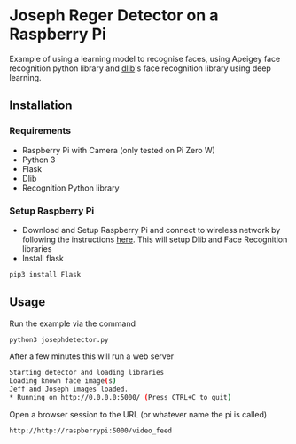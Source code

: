 # Joseph Reger Detector on a Raspberry Pi

Example of using a learning model to recognise faces, using Apeigey face 
recognition python library and [dlib](http://dlib.net/)'s face 
recognition library using deep learning.

## Installation

### Requirements

 * Raspberry Pi with Camera (only tested on Pi Zero W)
 * Python 3
 * Flask 
 * Dlib
 * Recognition Python library 
 
### Setup Raspberry Pi

 * Download and Setup Raspberry Pi and connect to wireless network by following the instructions [here](https://gist.github.com/ageitgey/1ac8dbe8572f3f533df6269dab35df65).  This will setup Dlib and Face Recognition libraries
 * Install flask 
 ```bash
 pip3 install Flask
 ```
 
 ## Usage
 
 Run the example via the command
 
 ```bash
 python3 josephdetector.py
 ```
 
 After a few minutes this will run a web server 
 
 ```bash
Starting detector and loading libraries
Loading known face image(s)
Jeff and Joseph images loaded.
 * Running on http://0.0.0.0:5000/ (Press CTRL+C to quit)
 ```
 
 Open a browser session to the URL (or whatever name the pi is called)
 
 ```bash
 http://http://raspberrypi:5000/video_feed
 ```